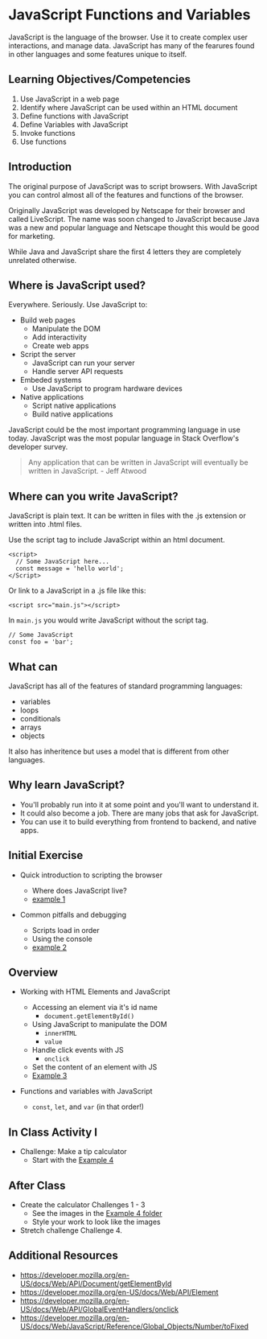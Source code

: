 # JavaScript Functions and Variables 

JavaScript is the language of the browser. Use it to create 
complex user interactions, and manage data. JavaScript 
has many of the fearures found in other languages and some 
features unique to itself. 

## Learning Objectives/Competencies

1. Use JavaScript in a web page
1. Identify where JavaScript can be used within an HTML document
1. Define functions with JavaScript 
1. Define Variables with JavaScript
1. Invoke functions
1. Use functions

## Introduction

The original purpose of JavaScript was to script 
browsers. With JavaScript you can control almost all 
of the features and functions of the browser. 

Originally JavaScript was developed by Netscape for their 
browser and called LiveScript. The name was soon changed to 
JavaScript because Java was a new and popular language and 
Netscape thought this would be good for marketing.

While Java and JavaScript share the first 4 letters they 
are completely unrelated otherwise. 

## Where is JavaScript used?

Everywhere. Seriously. Use JavaScript to: 

- Build web pages
  - Manipulate the DOM
  - Add interactivity
  - Create web apps 
- Script the server
  - JavaScript can run your server
  - Handle server API requests
- Embeded systems
  - Use JavaScript to program hardware devices
- Native applications
  - Script native applications 
  - Build native applications
  
JavaScript could be the most important programming language in use today. JavaScript was the most popular language in Stack Overflow's developer survey. 

> Any application that can be written in JavaScript will eventually be written in JavaScript. - Jeff Atwood

## Where can you write JavaScript? 

JavaScript is plain text. It can be written in files with 
the .js extension or written into .html files.

Use the script tag to include JavaScript within an html document. 

```
<script>
  // Some JavaScript here...
  const message = 'hello world';
</Script>
```

Or link to a JavaScript in a .js file like this: 

```
<script src="main.js"></script>
```

In `main.js` you would write JavaScript without the script tag. 

```
// Some JavaScript
const foo = 'bar';
```

## What can 

JavaScript has all of the features of standard programming 
languages:

- variables
- loops
- conditionals
- arrays
- objects

It also has inheritence but uses a model that is different from other languages. 

## Why learn JavaScript? 

- You'll probably run into it at some point and you'll want to understand it. 
- It could also become a job. There are many jobs that ask for JavaScript. 
- You can use it to build everything from frontend to backend, and native apps. 

## Initial Exercise

- Quick introduction to scripting the browser
  - Where does JavaScript live?
  - [example 1](example-1)
  
- Common pitfalls and debugging 
  - Scripts load in order
  - Using the console
  - [example 2](example-2)

## Overview 

- Working with HTML Elements and JavaScript
  - Accessing an element via it's id name 
    - `document.getElementById()`
  - Using JavaScript to manipulate the DOM
    - `innerHTML`
    - `value`
  - Handle click events with JS
    - `onclick`
  - Set the content of an element with JS
  - [Example 3](example-3)
  
- Functions and variables with JavaScript
  - `const`, `let`, and `var` (in that order!)

## In Class Activity I

- Challenge: Make a tip calculator
  - Start with the [Example 4](example-4)

## After Class

- Create the calculator Challenges 1 - 3
  - See the images in the [Example 4 folder](example-4)
  - Style your work to look like the images
- Stretch challenge Challenge 4. 

## Additional Resources

- https://developer.mozilla.org/en-US/docs/Web/API/Document/getElementById
- https://developer.mozilla.org/en-US/docs/Web/API/Element
- https://developer.mozilla.org/en-US/docs/Web/API/GlobalEventHandlers/onclick
- https://developer.mozilla.org/en-US/docs/Web/JavaScript/Reference/Global_Objects/Number/toFixed
